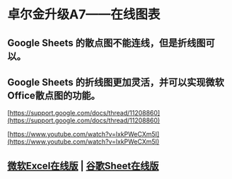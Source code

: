# 卓尔金升级A7——在线图表

## Google Sheets 的散点图不能连线，但是折线图可以。

## Google Sheets 的折线图更加灵活，并可以实现微软Office散点图的功能。

[https://support.google.com/docs/thread/11208860](https://support.google.com/docs/thread/11208860)

[https://www.youtube.com/watch?v=lxkPWeCXm5I](https://www.youtube.com/watch?v=lxkPWeCXm5I)



## [微软Excel在线版](https://www.office.com/launch/excel?ui=zh-CN&auth=1) \| [谷歌Sheet在线版](https://docs.google.com/spreadsheets/u/0/)


